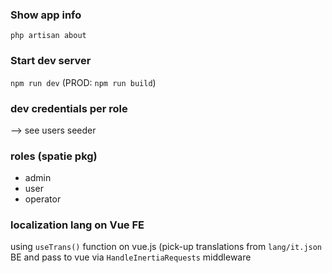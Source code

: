 ### Show app info
`php artisan about`

### Start dev server
`npm run dev`
(PROD: `npm run build`)

### dev credentials per role
--> see users seeder

### roles (spatie pkg)
- admin
- user
- operator

### localization lang on Vue FE
using `useTrans()` function on vue.js
(pick-up translations from `lang/it.json` BE and pass to vue via `HandleInertiaRequests` middleware

